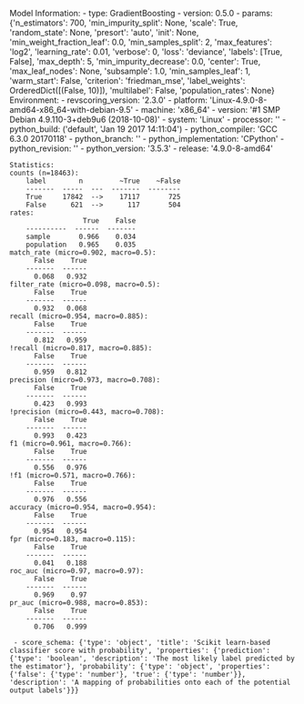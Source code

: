 Model Information:
	 - type: GradientBoosting
	 - version: 0.5.0
	 - params: {'n_estimators': 700, 'min_impurity_split': None, 'scale': True, 'random_state': None, 'presort': 'auto', 'init': None, 'min_weight_fraction_leaf': 0.0, 'min_samples_split': 2, 'max_features': 'log2', 'learning_rate': 0.01, 'verbose': 0, 'loss': 'deviance', 'labels': [True, False], 'max_depth': 5, 'min_impurity_decrease': 0.0, 'center': True, 'max_leaf_nodes': None, 'subsample': 1.0, 'min_samples_leaf': 1, 'warm_start': False, 'criterion': 'friedman_mse', 'label_weights': OrderedDict([(False, 10)]), 'multilabel': False, 'population_rates': None}
	Environment:
	 - revscoring_version: '2.3.0'
	 - platform: 'Linux-4.9.0-8-amd64-x86_64-with-debian-9.5'
	 - machine: 'x86_64'
	 - version: '#1 SMP Debian 4.9.110-3+deb9u6 (2018-10-08)'
	 - system: 'Linux'
	 - processor: ''
	 - python_build: ('default', 'Jan 19 2017 14:11:04')
	 - python_compiler: 'GCC 6.3.0 20170118'
	 - python_branch: ''
	 - python_implementation: 'CPython'
	 - python_revision: ''
	 - python_version: '3.5.3'
	 - release: '4.9.0-8-amd64'
	
	Statistics:
	counts (n=18463):
		label        n         ~True    ~False
		-------  -----  ---  -------  --------
		True     17842  -->    17117       725
		False      621  -->      117       504
	rates:
		              True    False
		----------  ------  -------
		sample       0.966    0.034
		population   0.965    0.035
	match_rate (micro=0.902, macro=0.5):
		  False    True
		-------  ------
		  0.068   0.932
	filter_rate (micro=0.098, macro=0.5):
		  False    True
		-------  ------
		  0.932   0.068
	recall (micro=0.954, macro=0.885):
		  False    True
		-------  ------
		  0.812   0.959
	!recall (micro=0.817, macro=0.885):
		  False    True
		-------  ------
		  0.959   0.812
	precision (micro=0.973, macro=0.708):
		  False    True
		-------  ------
		  0.423   0.993
	!precision (micro=0.443, macro=0.708):
		  False    True
		-------  ------
		  0.993   0.423
	f1 (micro=0.961, macro=0.766):
		  False    True
		-------  ------
		  0.556   0.976
	!f1 (micro=0.571, macro=0.766):
		  False    True
		-------  ------
		  0.976   0.556
	accuracy (micro=0.954, macro=0.954):
		  False    True
		-------  ------
		  0.954   0.954
	fpr (micro=0.183, macro=0.115):
		  False    True
		-------  ------
		  0.041   0.188
	roc_auc (micro=0.97, macro=0.97):
		  False    True
		-------  ------
		  0.969    0.97
	pr_auc (micro=0.988, macro=0.853):
		  False    True
		-------  ------
		  0.706   0.999
	
	 - score_schema: {'type': 'object', 'title': 'Scikit learn-based classifier score with probability', 'properties': {'prediction': {'type': 'boolean', 'description': 'The most likely label predicted by the estimator'}, 'probability': {'type': 'object', 'properties': {'false': {'type': 'number'}, 'true': {'type': 'number'}}, 'description': 'A mapping of probabilities onto each of the potential output labels'}}}

